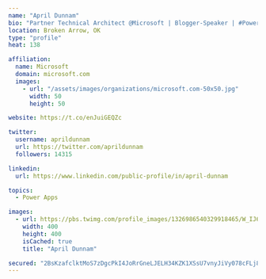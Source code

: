 ```yaml
---
name: "April Dunnam"
bio: "Partner Technical Architect @Microsoft | Blogger-Speaker | #PowerApps, #PowerAutomate, #Office365, #SharePoint | #WIT | #Karaoke Queen"
location: Broken Arrow, OK
type: "profile"
heat: 138

affiliation:
  name: Microsoft
  domain: microsoft.com
  images:
    - url: "/assets/images/organizations/microsoft.com-50x50.jpg"
      width: 50
      height: 50

website: https://t.co/enJuiGEQZc

twitter:
  username: aprildunnam
  url: https://twitter.com/aprildunnam
  followers: 14315

linkedin:
  url: https://www.linkedin.com/public-profile/in/april-dunnam

topics:
  - Power Apps

images:
  - url: https://pbs.twimg.com/profile_images/1326986540329918465/W_IJ6Ih2_400x400.jpg
    width: 400
    height: 400
    isCached: true
    title: "April Dunnam"

secured: "2BsKzafclktMoS7zDgcPkI4JoRrGneLJELH34KZK1XSsU7vnyJiVy078cFLj8Ig2ToDOEJG54XMM1fTG23WUGUCRvs7fQFNS7o5+7cSPuV5+yIp3aJRQzsE6HgnhULGFSsOThGajDmESlDavJNBiyWcC2Ycryp3uspDyJHgTZGH27DXuG3MzSZYZDhybnKmKKLHqaiO3YUodUru/O97WjeO5ecaDfUO8AIBGaT9WlI3+DsEYtfb9p6L8o0PSpp7BKmqJ6CrFrwS+Zm4jP5JI9LOp7bOtgwisGMhYqe4l+RjD79sj5+NKPgydrLhHevhSNhr646UZ8I0NqyK1TkmbGSXnJ3FLrGOL3XOVbwG6cCmXHk2WX4V1TXAu9ZDPDam02lgkgCV1y1Xbr32U53uRJS7I2TZ2qCBQEJ6YDvTcVyE=;VQyQzVW8sB/yWnuBGDjBtw=="
---
```


